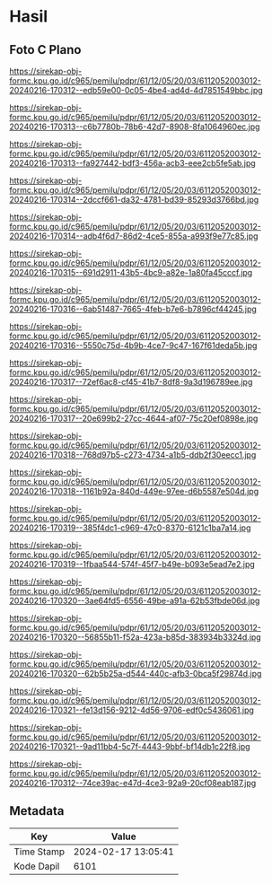 # Hasil

## Foto C Plano

https://sirekap-obj-formc.kpu.go.id/c965/pemilu/pdpr/61/12/05/20/03/6112052003012-20240216-170312--edb59e00-0c05-4be4-ad4d-4d7851549bbc.jpg

https://sirekap-obj-formc.kpu.go.id/c965/pemilu/pdpr/61/12/05/20/03/6112052003012-20240216-170313--c6b7780b-78b6-42d7-8908-8fa1064960ec.jpg

https://sirekap-obj-formc.kpu.go.id/c965/pemilu/pdpr/61/12/05/20/03/6112052003012-20240216-170313--fa927442-bdf3-456a-acb3-eee2cb5fe5ab.jpg

https://sirekap-obj-formc.kpu.go.id/c965/pemilu/pdpr/61/12/05/20/03/6112052003012-20240216-170314--2dccf661-da32-4781-bd39-85293d3766bd.jpg

https://sirekap-obj-formc.kpu.go.id/c965/pemilu/pdpr/61/12/05/20/03/6112052003012-20240216-170314--adb4f6d7-86d2-4ce5-855a-a993f9e77c85.jpg

https://sirekap-obj-formc.kpu.go.id/c965/pemilu/pdpr/61/12/05/20/03/6112052003012-20240216-170315--691d2911-43b5-4bc9-a82e-1a80fa45cccf.jpg

https://sirekap-obj-formc.kpu.go.id/c965/pemilu/pdpr/61/12/05/20/03/6112052003012-20240216-170316--6ab51487-7665-4feb-b7e6-b7896cf44245.jpg

https://sirekap-obj-formc.kpu.go.id/c965/pemilu/pdpr/61/12/05/20/03/6112052003012-20240216-170316--5550c75d-4b9b-4ce7-9c47-167f61deda5b.jpg

https://sirekap-obj-formc.kpu.go.id/c965/pemilu/pdpr/61/12/05/20/03/6112052003012-20240216-170317--72ef6ac8-cf45-41b7-8df8-9a3d196789ee.jpg

https://sirekap-obj-formc.kpu.go.id/c965/pemilu/pdpr/61/12/05/20/03/6112052003012-20240216-170317--20e699b2-27cc-4644-af07-75c20ef0898e.jpg

https://sirekap-obj-formc.kpu.go.id/c965/pemilu/pdpr/61/12/05/20/03/6112052003012-20240216-170318--768d97b5-c273-4734-a1b5-ddb2f30eecc1.jpg

https://sirekap-obj-formc.kpu.go.id/c965/pemilu/pdpr/61/12/05/20/03/6112052003012-20240216-170318--1161b92a-840d-449e-97ee-d6b5587e504d.jpg

https://sirekap-obj-formc.kpu.go.id/c965/pemilu/pdpr/61/12/05/20/03/6112052003012-20240216-170319--385f4dc1-c969-47c0-8370-6121c1ba7a14.jpg

https://sirekap-obj-formc.kpu.go.id/c965/pemilu/pdpr/61/12/05/20/03/6112052003012-20240216-170319--1fbaa544-574f-45f7-b49e-b093e5ead7e2.jpg

https://sirekap-obj-formc.kpu.go.id/c965/pemilu/pdpr/61/12/05/20/03/6112052003012-20240216-170320--3ae64fd5-6556-49be-a91a-62b53fbde06d.jpg

https://sirekap-obj-formc.kpu.go.id/c965/pemilu/pdpr/61/12/05/20/03/6112052003012-20240216-170320--56855b11-f52a-423a-b85d-383934b3324d.jpg

https://sirekap-obj-formc.kpu.go.id/c965/pemilu/pdpr/61/12/05/20/03/6112052003012-20240216-170320--62b5b25a-d544-440c-afb3-0bca5f29874d.jpg

https://sirekap-obj-formc.kpu.go.id/c965/pemilu/pdpr/61/12/05/20/03/6112052003012-20240216-170321--fe13d156-9212-4d56-9706-edf0c5436061.jpg

https://sirekap-obj-formc.kpu.go.id/c965/pemilu/pdpr/61/12/05/20/03/6112052003012-20240216-170321--9ad11bb4-5c7f-4443-9bbf-bf14db1c22f8.jpg

https://sirekap-obj-formc.kpu.go.id/c965/pemilu/pdpr/61/12/05/20/03/6112052003012-20240216-170312--74ce39ac-e47d-4ce3-92a9-20cf08eab187.jpg


## Metadata

| Key        | Value               |
| ---------- | ------------------- |
| Time Stamp | 2024-02-17 13:05:41 |
| Kode Dapil | 6101                |




